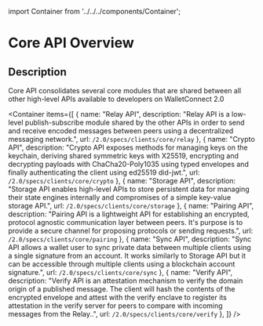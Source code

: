 import Container from '../../../components/Container';

# Core API Overview

## Description

Core API consolidates several core modules that are shared between all other high-level APIs available to developers on WalletConnect 2.0


<Container
  items={[
    {
      name: "Relay API",
      description: "Relay API is a low-level publish-subscribe module shared by the other APIs in order to send and receive encoded messages between peers using a decentralized messaging network.",
      url: `/2.0/specs/clients/core/relay`
    },
    {
      name: "Crypto API",
      description: "Crypto API exposes methods for managing keys on the keychain, deriving shared symmetric keys with X25519, encrypting and decrypting payloads with ChaCha20-Poly1035 using typed envelopes and finally authenticating the client using ed25519 did-jwt.",
      url: `/2.0/specs/clients/core/crypto`
    },
    {
      name: "Storage API",
      description: "Storage API enables high-level APIs to store persistent data for managing their state engines internally and compromises of a simple key-value storage API.",
      url: `/2.0/specs/clients/core/storage`
    },
    {
      name: "Pairing API",
      description: "Pairing API is a lightweight API for establishing an encrypted, protocol agnostic communication layer between peers. It's purpose is to provide a secure channel for proposing protocols or sending requests.",
      url: `/2.0/specs/clients/core/pairing`
    },
    {
      name: "Sync API",
      description: "Sync API allows a wallet user to sync private data between multiple clients using a single signature from an account. It works similarly to Storage API but it can be accessible through multiple clients using a blockchain account signature.",
      url: `/2.0/specs/clients/core/sync`
    },
    {
      name: "Verify API",
      description: "Verify API is an attestation mechanism to verify the domain origin of a published message. The client will hash the contents of the encrypted envelope and attest with the verify enclave to register its attestation in the verify server for peers to compare with incoming messages from the Relay..",
      url: `/2.0/specs/clients/core/verify`
    },
  ]}
/>
